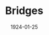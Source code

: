 ---
title: Bridges
date: 1924-01-25
opening_date: 1924-01-25
closing_date:
layout: productions
playbill:
Theatre: Theatre Jacksonville
cast:
- Enid Birdsall: Clara Smith
- Penfield Parker Jr.: Francis Greenwood
- Larry Breen: John Crozier
crew:
- Director: Harrison Gibbs Prentice
- Stage Setting: Rosalyn Anthony
---